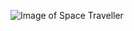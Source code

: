![Image of Space Traveller](https://images.unsplash.com/photo-1649739696994-3671096a96f1?ixlib=rb-1.2.1&ixid=MnwxMjA3fDB8MHxwaG90by1wYWdlfHx8fGVufDB8fHx8&auto=format&fit=crop&w=1064&q=80)